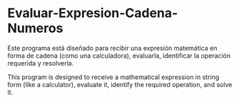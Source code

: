 # Evaluar-Expresion-Cadena-Numeros
Este programa está diseñado para recibir una expresión matemática en forma de cadena (como una calculadora), evaluarla, identificar la operación requerida y resolverla.

This program is designed to receive a mathematical expression in string form (like a calculator), evaluate it, identify the required operation, and solve it.
